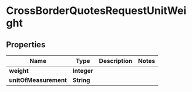

# CrossBorderQuotesRequestUnitWeight

## Properties

Name | Type | Description | Notes
------------ | ------------- | ------------- | -------------
**weight** | **Integer** |  | 
**unitOfMeasurement** | **String** |  | 



